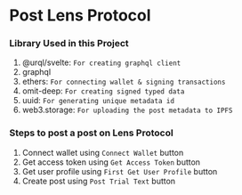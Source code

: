 # Post Lens Protocol

### Library Used in this Project
1. @urql/svelte: `For creating graphql client`
2. graphql
3. ethers: `For connecting wallet & signing transactions` 
4. omit-deep: `For creating signed typed data`
5. uuid: `For generating unique metadata id`
6. web3.storage: `For uploading the post metadata to IPFS`

### Steps to post a post on Lens Protocol
1. Connect wallet using `Connect Wallet` button
2. Get access token using `Get Access Token` button
3. Get user profile using `First Get User Profile` button
4. Create post using `Post Trial Text` button

